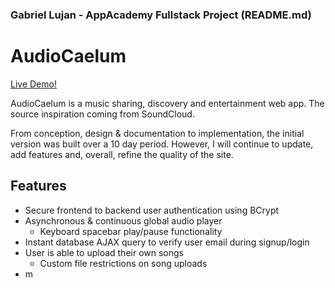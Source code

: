 ### Gabriel Lujan - AppAcademy Fullstack Project (README.md) 

# AudioCaelum
[Live Demo!](http://gfl-audio-caelum.herokuapp.com/)

AudioCaelum is a music sharing, discovery and entertainment web app. The source inspiration coming from SoundCloud.

From conception, design & documentation to implementation, the initial version was built over a 10 day period. However, I will continue to update, add features and, overall, refine the quality of the site.

## Features
* Secure frontend to backend user authentication using BCrypt
* Asynchronous & continuous global audio player
    - Keyboard spacebar play/pause functionality
* Instant database AJAX query to verify user email during signup/login
* User is able to upload their own songs
    - Custom file restrictions on song uploads
* m

<!-- insert main app image here -->

